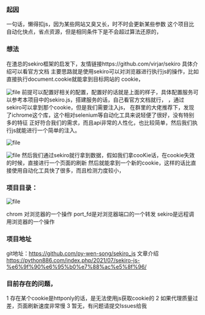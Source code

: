 ### 起因
一句话，懒得扣js，因为某些网站又臭又长，时不时会更新某些参数
这个项目比自动化快点，省点资源，但是相同条件下是不会超过算法还原的，
### 想法
在渣总的sekiro框架的启发下，友情链接https://github.com/virjar/sekiro 具体介绍可以看官方文档
主要思路就是使用sekiro可以对浏览器进行执行js的操作，比如直接执行document.cookie就能拿到目标网站的
cookie，


![file](https://i.loli.net/2021/07/14/cNLJoygOlvGqhCP.png)
前提可以配置好相关的配置，配置好的话就是上面的样子，具体配置服务可以参考本项目中的sekiro.js，搭建服务的话，自己看官方文档就行，
，通过sekiro可以拿到那个cookie，但是我们需要注入js，
在群里的大佬推荐下，发现了ichrome这个库，这个相对selenium等自动化工具来说轻便了很好，没有特别多的特征
正好符合我们的需求，而且api非常的人性化，也比较简单，然后我们执行js就能进行一个简单的注入。


![file](https://i.loli.net/2021/07/14/qE31mNswPMg4IH6.png)


![file](https://i.loli.net/2021/07/14/LoIZXzcpkVBl2nP.png)
然后我们通过sekiro就行拿到数据，假如我们拿cooKie话，在cookie失效的时候，直接进行一个页面的刷新
然后就能拿到一个新的cookie，这样的话比直接使用自动化工具快了很多，而且检测力度较小，
### 项目目录：

![file](https://i.loli.net/2021/07/14/FYyw2Te6z1t3XDn.png)

chrom 对浏览器的一个操作
port_fd是对浏览器端口的一个转发
sekiro是远程调用浏览器的一个操作
### 项目地址
git地址：https://github.com/py-wen-song/sekiro_js
文章介绍 https://python886.com/index.php/2021/07/sekiro-js-%e6%9f%90%e6%95%b0%e7%88%ac%e5%8f%96/
### 目前存在的问题，
1 存在某个cookie是httponly的话，是无法使用js获取cookie的
2 如果代理质量过差，页面刷新速度非常慢
3 暂无，有问题请提交Issues给我
